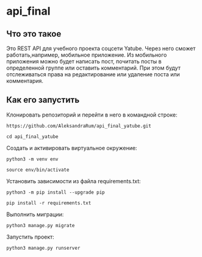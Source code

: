 # api_final

## Что это такое 

Это REST API для учебного проекта соцсети Yatube. Через него сможет работать,например, мобильное приложение. Из мобильного приложения можно будет написать пост, почитать посты в определенной группе или оставить комментарий. При этом будут отслеживаться права на редактирование или удаление поста или комментария. 

## Как его запустить

Клонировать репозиторий и перейти в него в командной строке:

```
https://github.com/AleksandraRum/api_final_yatube.git
```

```
cd api_final_yatube 
```

Cоздать и активировать виртуальное окружение:

```
python3 -m venv env
```

```
source env/bin/activate
```

Установить зависимости из файла requirements.txt:

```
python3 -m pip install --upgrade pip
```

```
pip install -r requirements.txt
```

Выполнить миграции:

```
python3 manage.py migrate
```

Запустить проект:

```
python3 manage.py runserver
```


